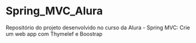 # Spring_MVC_Alura
Repositório do projeto desenvolvido no curso da Alura  - Spring MVC: Crie um web app com Thymelef e Boostrap
